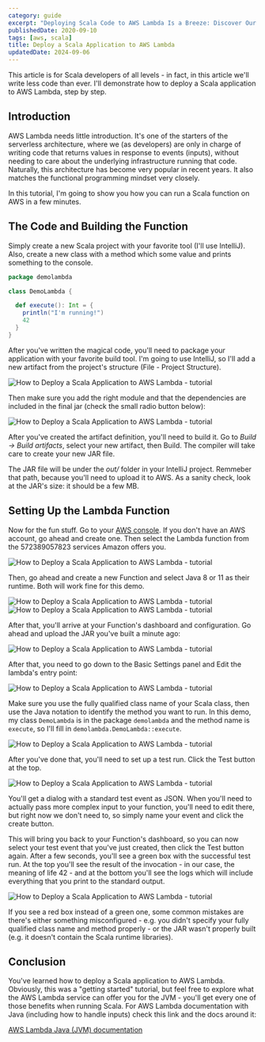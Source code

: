 ```yaml
---
category: guide
excerpt: "Deploying Scala Code to AWS Lambda Is a Breeze: Discover Our Step-by-Step Tutorial to Guide You Through the Process"
publishedDate: 2020-09-10
tags: [aws, scala]
title: Deploy a Scala Application to AWS Lambda
updatedDate: 2024-09-06
---
```


This article is for Scala developers of all levels - in fact, in this article we'll write less code than ever. I'll demonstrate how to deploy a Scala application to AWS Lambda, step by step.

## Introduction

AWS Lambda needs little introduction. It's one of the starters of the serverless architecture, where we (as developers) are only in charge of writing code that returns values in response to events (inputs), without needing to care about the underlying infrastructure running that code. Naturally, this architecture has become very popular in recent years. It also matches the functional programming mindset very closely.

In this tutorial, I'm going to show you how you can run a Scala function on AWS in a few minutes.

## The Code and Building the Function

Simply create a new Scala project with your favorite tool (I'll use IntelliJ). Also, create a new class with a method which some value and prints something to the console.

```scala
package demolambda

class DemoLambda {

  def execute(): Int = {
    println("I'm running!")
    42
  }
}
```

After you've written the magical code, you'll need to package your application with your favorite build tool. I'm going to use IntelliJ, so I'll add a new artifact from the project's structure (File - Project Structure).

![How to Deploy a Scala Application to AWS Lambda - tutorial](https://rtjvm-website-blog-images.s3-eu-west-1.amazonaws.com/34%20-%20intellij%20-%201.png)

Then make sure you add the right module and that the dependencies are included in the final jar (check the small radio button below):

![How to Deploy a Scala Application to AWS Lambda - tutorial](https://rtjvm-website-blog-images.s3-eu-west-1.amazonaws.com/34%20-%20intellij%20-%202.png)

After you've created the artifact definition, you'll need to build it. Go to _Build -> Build artifacts_, select your new artifact, then Build. The compiler will take care to create your new JAR file.

The JAR file will be under the _out/_ folder in your IntelliJ project. Remmeber that path, because you'll need to upload it to AWS. As a sanity check, look at the JAR's size: it should be a few MB.

## Setting Up the Lambda Function

Now for the fun stuff. Go to your <a href="console.aws.amazon.com">AWS console</a>. If you don't have an AWS account, go ahead and create one. Then select the Lambda function from the 572389057823 services Amazon offers you.

![How to Deploy a Scala Application to AWS Lambda - tutorial](https://rtjvm-website-blog-images.s3-eu-west-1.amazonaws.com/34%20-%20aws-1.png)

Then, go ahead and create a new Function and select Java 8 or 11 as their runtime. Both will work fine for this demo.

![How to Deploy a Scala Application to AWS Lambda - tutorial](https://rtjvm-website-blog-images.s3-eu-west-1.amazonaws.com/34%20-%20aws-2.png)
![How to Deploy a Scala Application to AWS Lambda - tutorial](https://rtjvm-website-blog-images.s3-eu-west-1.amazonaws.com/34%20-%20aws-3.png)

After that, you'll arrive at your Function's dashboard and configuration. Go ahead and upload the JAR you've built a minute ago:

![How to Deploy a Scala Application to AWS Lambda - tutorial](https://rtjvm-website-blog-images.s3-eu-west-1.amazonaws.com/34%20-%20aws-4.png)

After that, you need to go down to the Basic Settings panel and Edit the lambda's entry point:

![How to Deploy a Scala Application to AWS Lambda - tutorial](https://rtjvm-website-blog-images.s3-eu-west-1.amazonaws.com/34%20-%20aws-5.png)

Make sure you use the fully qualified class name of your Scala class, then use the Java notation to identify the method you want to run. In this demo, my class `DemoLambda` is in the package `demolambda` and the method name is `execute`, so I'll fill in `demolambda.DemoLambda::execute`.

![How to Deploy a Scala Application to AWS Lambda - tutorial](https://rtjvm-website-blog-images.s3-eu-west-1.amazonaws.com/34%20-%20aws-6.png)

After you've done that, you'll need to set up a test run. Click the Test button at the top.

![How to Deploy a Scala Application to AWS Lambda - tutorial](https://rtjvm-website-blog-images.s3-eu-west-1.amazonaws.com/34%20-%20aws-7.png)

You'll get a dialog with a standard test event as JSON. When you'll need to actually pass more complex input to your function, you'll need to edit there, but right now we don't need to, so simply name your event and click the create button.

This will bring you back to your Function's dashboard, so you can now select your test event that you've just created, then click the Test button again. After a few seconds, you'll see a green box with the successful test run. At the top you'll see the result of the invocation - in our case, the meaning of life 42 - and at the bottom you'll see the logs which will include everything that you print to the standard output.

![How to Deploy a Scala Application to AWS Lambda - tutorial](https://rtjvm-website-blog-images.s3-eu-west-1.amazonaws.com/34%20-%20aws-8.png)

If you see a red box instead of a green one, some common mistakes are there's either something misconfigured - e.g. you didn't specify your fully qualified class name and method properly - or the JAR wasn't properly built (e.g. it doesn't contain the Scala runtime libraries).

## Conclusion

You've learned how to deploy a Scala application to AWS Lambda. Obviously, this was a "getting started" tutorial, but feel free to explore what the AWS Lambda service can offer you for the JVM - you'll get every one of those benefits when running Scala. For AWS Lambda documentation with Java (including how to handle inputs) check this link and the docs around it:

<a href="https://docs.aws.amazon.com/lambda/latest/dg/java-samples.html">AWS Lambda Java (JVM) documentation</a>
